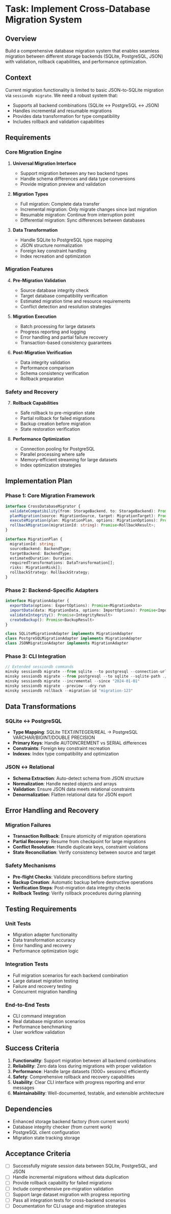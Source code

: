 # Task: Implement Cross-Database Migration System

## Overview

Build a comprehensive database migration system that enables seamless migration between different storage backends (SQLite, PostgreSQL, JSON) with validation, rollback capabilities, and performance optimization.

## Context

Current migration functionality is limited to basic JSON-to-SQLite migration via `sessiondb migrate`. We need a robust system that:

- Supports all backend combinations (SQLite ↔ PostgreSQL ↔ JSON)
- Handles incremental and resumable migrations
- Provides data transformation for type compatibility
- Includes rollback and validation capabilities

## Requirements

### Core Migration Engine

1. **Universal Migration Interface**

   - Support migration between any two backend types
   - Handle schema differences and data type conversions
   - Provide migration preview and validation

2. **Migration Types**

   - Full migration: Complete data transfer
   - Incremental migration: Only migrate changes since last migration
   - Resumable migration: Continue from interruption point
   - Differential migration: Sync differences between databases

3. **Data Transformation**
   - Handle SQLite to PostgreSQL type mapping
   - JSON structure normalization
   - Foreign key constraint handling
   - Index recreation and optimization

### Migration Features

4. **Pre-Migration Validation**

   - Source database integrity check
   - Target database compatibility verification
   - Estimated migration time and resource requirements
   - Conflict detection and resolution strategies

5. **Migration Execution**

   - Batch processing for large datasets
   - Progress reporting and logging
   - Error handling and partial failure recovery
   - Transaction-based consistency guarantees

6. **Post-Migration Verification**
   - Data integrity validation
   - Performance comparison
   - Schema consistency verification
   - Rollback preparation

### Safety and Recovery

7. **Rollback Capabilities**

   - Safe rollback to pre-migration state
   - Partial rollback for failed migrations
   - Backup creation before migration
   - State restoration verification

8. **Performance Optimization**
   - Connection pooling for PostgreSQL
   - Parallel processing where safe
   - Memory-efficient streaming for large datasets
   - Index optimization strategies

## Implementation Plan

### Phase 1: Core Migration Framework

```typescript
interface CrossDatabaseMigrator {
  validateCompatibility(from: StorageBackend, to: StorageBackend): Promise<CompatibilityReport>;
  planMigration(source: MigrationSource, target: MigrationTarget): Promise<MigrationPlan>;
  executeMigration(plan: MigrationPlan, options: MigrationOptions): Promise<MigrationResult>;
  rollbackMigration(migrationId: string): Promise<RollbackResult>;
}

interface MigrationPlan {
  migrationId: string;
  sourceBackend: BackendType;
  targetBackend: BackendType;
  estimatedDuration: Duration;
  requiredTransformations: DataTransformation[];
  risks: MigrationRisk[];
  rollbackStrategy: RollbackStrategy;
}
```

### Phase 2: Backend-Specific Adapters

```typescript
interface MigrationAdapter {
  exportData(options: ExportOptions): Promise<MigrationData>
  importData(data: MigrationData, options: ImportOptions): Promise<ImportResult>
  validateIntegrity(): Promise<IntegrityResult>
  createBackup(): Promise<BackupResult>
}

class SQLiteMigrationAdapter implements MigrationAdapter
class PostgreSQLMigrationAdapter implements MigrationAdapter
class JSONMigrationAdapter implements MigrationAdapter
```

### Phase 3: CLI Integration

```typescript
// Extended sessiondb commands
minsky sessiondb migrate --from sqlite --to postgresql --connection-url "postgresql://..."
minsky sessiondb migrate --from postgresql --to sqlite --sqlite-path ./sessions.db
minsky sessiondb migrate --incremental --since "2024-01-01"
minsky sessiondb migrate --preview --dry-run
minsky sessiondb rollback --migration-id "migration-123"
```

## Data Transformations

### SQLite ↔ PostgreSQL

- **Type Mapping**: SQLite TEXT/INTEGER/REAL → PostgreSQL VARCHAR/BIGINT/DOUBLE PRECISION
- **Primary Keys**: Handle AUTOINCREMENT vs SERIAL differences
- **Constraints**: Foreign key constraint recreation
- **Indexes**: Index type compatibility and optimization

### JSON ↔ Relational

- **Schema Extraction**: Auto-detect schema from JSON structure
- **Normalization**: Handle nested objects and arrays
- **Validation**: Ensure JSON data meets relational constraints
- **Denormalization**: Flatten relational data for JSON export

## Error Handling and Recovery

### Migration Failures

- **Transaction Rollback**: Ensure atomicity of migration operations
- **Partial Recovery**: Resume from checkpoint for large migrations
- **Conflict Resolution**: Handle duplicate keys, constraint violations
- **State Reconciliation**: Verify consistency between source and target

### Safety Mechanisms

- **Pre-flight Checks**: Validate preconditions before starting
- **Backup Creation**: Automatic backup before destructive operations
- **Verification Steps**: Post-migration data integrity checks
- **Rollback Testing**: Verify rollback procedures during planning

## Testing Requirements

### Unit Tests

- Migration adapter functionality
- Data transformation accuracy
- Error handling and recovery
- Performance optimization logic

### Integration Tests

- Full migration scenarios for each backend combination
- Large dataset migration testing
- Failure and recovery testing
- Concurrent migration handling

### End-to-End Tests

- CLI command integration
- Real database migration scenarios
- Performance benchmarking
- User workflow validation

## Success Criteria

1. **Functionality**: Support migration between all backend combinations
2. **Reliability**: Zero data loss during migrations with proper validation
3. **Performance**: Handle large datasets (1000+ sessions) efficiently
4. **Safety**: Comprehensive rollback and recovery capabilities
5. **Usability**: Clear CLI interface with progress reporting and error messages
6. **Maintainability**: Well-documented, testable, and extensible architecture

## Dependencies

- Enhanced storage backend factory (from current work)
- Database integrity checker (from current work)
- PostgreSQL client configuration
- Migration state tracking storage

## Acceptance Criteria

- [ ] Successfully migrate session data between SQLite, PostgreSQL, and JSON
- [ ] Handle incremental migrations without data duplication
- [ ] Provide rollback capability for failed migrations
- [ ] Include comprehensive pre-migration validation
- [ ] Support large dataset migration with progress reporting
- [ ] Pass all integration tests for cross-backend scenarios
- [ ] Documentation for CLI usage and migration strategies
